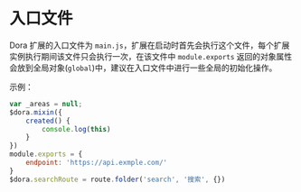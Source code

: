 # 入口文件

Dora 扩展的入口文件为 `main.js`，扩展在启动时首先会执行这个文件，每个扩展实例执行期间该文件只会执行一次，在该文件中 `module.exports` 返回的对象属性会放到全局对象(`global`)中，建议在入口文件中进行一些全局的初始化操作。

示例：
``` javascript
var _areas = null;
$dora.mixin({
    created() {
        console.log(this)
    }
})
module.exports = {
    endpoint: 'https://api.exmple.com/'
}
$dora.searchRoute = route.folder('search', '搜索', {})
```
